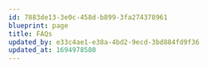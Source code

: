 ```yaml
---
id: 7883de13-3e0c-458d-b899-3fa274378961
blueprint: page
title: FAQs
updated_by: e33c4ae1-e38a-4bd2-9ecd-3bd884fd9f36
updated_at: 1694978580
---
```

